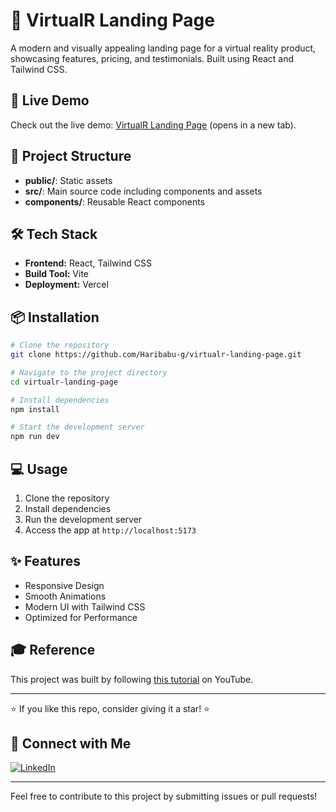 # 🚀 VirtualR Landing Page



A modern and visually appealing landing page for a virtual reality product, showcasing features, pricing, and testimonials. Built using React and Tailwind CSS.

## 🚀 Live Demo  
Check out the live demo: [VirtualR Landing Page](https://virtualr-landing-page-mu.vercel.app/) (opens in a new tab).


## 📂 Project Structure

- **public/**: Static assets
- **src/**: Main source code including components and assets
- **components/**: Reusable React components

## 🛠️ Tech Stack

- **Frontend:** React, Tailwind CSS
- **Build Tool:** Vite
- **Deployment:** Vercel

## 📦 Installation

```bash
# Clone the repository
git clone https://github.com/Haribabu-g/virtualr-landing-page.git

# Navigate to the project directory
cd virtualr-landing-page

# Install dependencies
npm install

# Start the development server
npm run dev
```

## 💻 Usage

1. Clone the repository
2. Install dependencies
3. Run the development server
4. Access the app at `http://localhost:5173`

## ✨ Features

- Responsive Design
- Smooth Animations
- Modern UI with Tailwind CSS
- Optimized for Performance

## 🎓 Reference
This project was built by following [this tutorial](https://youtu.be/EwzWg-Joxq0?si=sc0CIILPyz9VHNiZ) on YouTube.

---

⭐ If you like this repo, consider giving it a star! ⭐

## 📌 Connect with Me

[![LinkedIn](https://img.shields.io/badge/LinkedIn-Connect-blue?style=flat&logo=linkedin)](https://www.linkedin.com/in/haribabu-g/)  


---

Feel free to contribute to this project by submitting issues or pull requests!


